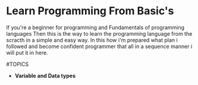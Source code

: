 # Learn Programming From Basic's

If you're a beginner for programming and Fundamentals of programming languages Then this is the way to learn the programming language from the scracth in a simple and easy way. 
In this how i'm prepared what plan i followed and become confident programmer that all in a sequence manner i will put it in here.

#TOPICS
* **Variable and Data types**

